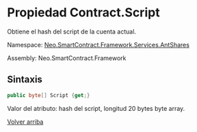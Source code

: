 # Propiedad Contract.Script

Obtiene el hash del script de la cuenta actual.

Namespace: [Neo.SmartContract.Framework.Services.AntShares](../../AntShares.md)

Assembly: Neo.SmartContract.Framework

## Sintaxis

```c#
public byte[] Script {get;}
```

Valor del atributo: hash del script, longitud 20 bytes byte array.



[Volver arriba](../Account.md)
